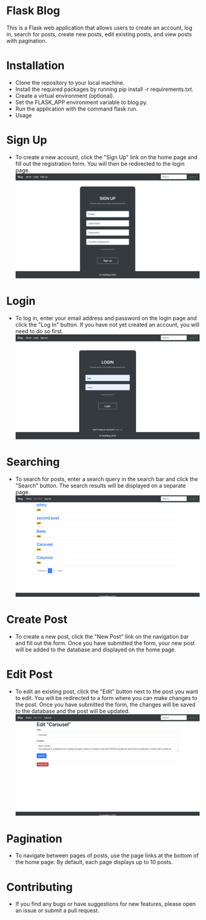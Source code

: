 # Flask Blog
This is a Flask web application that allows users to create an account, log in, search for posts, create new posts, edit existing posts, and view posts with pagination.

# Installation

- Clone the repository to your local machine.
- Install the required packages by running pip install -r requirements.txt.
- Create a virtual environment (optional).
- Set the FLASK_APP environment variable to blog.py.
- Run the application with the command flask run.
- Usage

# Sign Up

- To create a new account, click the "Sign Up" link on the home page and fill out the registration form. You will then be redirected to the login page.
![Example-4](4.png)

# Login

- To log in, enter your email address and password on the login page and click the "Log In" button. If you have not yet created an account, you will need to do so first.
![Example-3](3.png)

# Searching

- To search for posts, enter a search query in the search bar and click the "Search" button. The search results will be displayed on a separate page.
![Example-1](1.png)

# Create Post

- To create a new post, click the "New Post" link on the navigation bar and fill out the form. Once you have submitted the form, your new post will be added to the database and displayed on the home page.

# Edit Post

- To edit an existing post, click the "Edit" button next to the post you want to edit. You will be redirected to a form where you can make changes to the post. Once you have submitted the form, the changes will be saved to the database and the post will be updated.
![Example-2](2.png)

# Pagination

- To navigate between pages of posts, use the page links at the bottom of the home page. By default, each page displays up to 10 posts.

# Contributing

- If you find any bugs or have suggestions for new features, please open an issue or submit a pull request.
